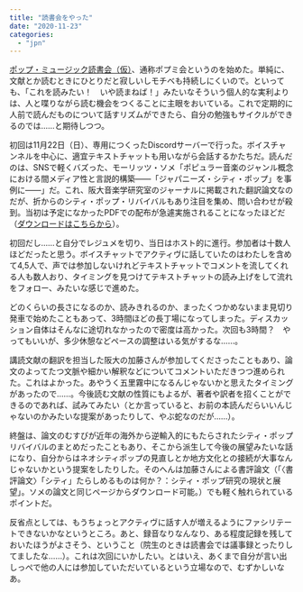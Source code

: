 ```yaml
---
title: "読書会をやった"
date: "2020-11-23"
categories: 
  - "jpn"
---
```


[ポップ・ミュージック読書会（仮）](http://imdkm.com/readingclub)、通称ポプミ会というのを始めた。単純に、文献とか読むときにひとりだと寂しいしモチベも持続しにくいので。といっても、「これを読みたい！　いや読まねば！」みたいなそういう個人的な実利よりは、人と喋りながら読む機会をつくることに主眼をおいている。これで定期的に人前で読んだものについて話すリズムができたら、自分の勉強もサイクルができるのでは……と期待しつつ。

初回は11月22日（日）、専用につくったDiscordサーバーで行った。ボイスチャンネルを中心に、適宜テキストチャットも用いながら会話するかたちだ。読んだのは、SNSで軽くバズった、モーリッツ・ソメ「ポピュラー音楽のジャンル概念における間メディア性と言説的構築——「ジャパニーズ・シティ・ポップ」を事例に——」だ。これ、阪大音楽学研究室のジャーナルに掲載された翻訳論文なのだが、折からのシティ・ポップ・リバイバルもあり注目を集め、問い合わせが殺到。当初は予定になかったPDFでの配布が急遽実施されることになったほどだ（[ダウンロードはこちらから](https://musicologyosaka.wordpress.com/2020/10/28/gakuho1617/)）。

初回だし……と自分でレジュメを切り、当日はホスト的に進行。参加者は十数人ほどだったと思う。ボイスチャットでアクティヴに話していたのはわたしを含めて4,5人で、声では参加しないけれどテキストチャットでコメントを流してくれる人も数人おり、タイミングを見つけてテキストチャットの読み上げをして流れをフォロー、みたいな感じで進めた。

どのくらいの長さになるのか、読みきれるのか、まったくつかめないまま見切り発車で始めたこともあって、3時間ほどの長丁場になってしまった。ディスカッション自体はそんなに途切れなかったので密度は高かった。次回も3時間？　やってもいいが、多少休憩などペースの調整はいる気がするな……。

講読文献の翻訳を担当した阪大の加藤さんが参加してくださったこともあり、論文のよってたつ文脈や細かい解釈などについてコメントいただきつつ進められた。これはよかった。あやうく五里霧中になるんじゃないかと思えたタイミングがあったので……。今後読む文献の性質にもよるが、著者や訳者を招くことができるのであれば、試みてみたい（とか言っていると、お前の本読んだらいいんじゃないのかみたいな提案があったりして、やぶ蛇なのだが……）。

終盤は、論文のむすびが近年の海外から逆輸入的にもたらされたシティ・ポップリバイバルのまとめだったこともあり、そこから派生して今後の展望みたいな話になり、自分からはネオシティポップの見直しとか地方文化との接続が大事なんじゃないかという提案をしたりした。そのへんは加藤さんによる書評論文（「〈書評論文〉「シティ」たらしめるものは何か？：シティ・ポップ研究の現状と展望」。ソメの論文と同じページからダウンロード可能。）でも軽く触れられているポイントだ。

反省点としては、もうちょっとアクティヴに話す人が増えるようにファシリテートできないかなというところ。あと、録音なりなんなり、ある程度記録を残しておいたほうがよさそう、ということ（院生のときは読書会では議事録とったりしてましたな……）。これは次回にいかしたい。とはいえ、あくまで自分が言い出しっぺで他の人には参加していただいているという立場なので、むずかしいなあ。
